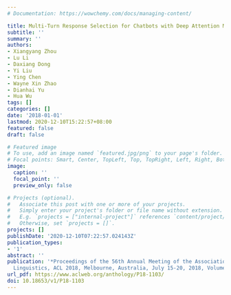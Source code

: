 ```yaml
---
# Documentation: https://wowchemy.com/docs/managing-content/

title: Multi-Turn Response Selection for Chatbots with Deep Attention Matching Network
subtitle: ''
summary: ''
authors:
- Xiangyang Zhou
- Lu Li
- Daxiang Dong
- Yi Liu
- Ying Chen
- Wayne Xin Zhao
- Dianhai Yu
- Hua Wu
tags: []
categories: []
date: '2018-01-01'
lastmod: 2020-12-10T15:22:57+08:00
featured: false
draft: false

# Featured image
# To use, add an image named `featured.jpg/png` to your page's folder.
# Focal points: Smart, Center, TopLeft, Top, TopRight, Left, Right, BottomLeft, Bottom, BottomRight.
image:
  caption: ''
  focal_point: ''
  preview_only: false

# Projects (optional).
#   Associate this post with one or more of your projects.
#   Simply enter your project's folder or file name without extension.
#   E.g. `projects = ["internal-project"]` references `content/project/deep-learning/index.md`.
#   Otherwise, set `projects = []`.
projects: []
publishDate: '2020-12-10T07:22:57.024143Z'
publication_types:
- '1'
abstract: ''
publication: '*Proceedings of the 56th Annual Meeting of the Association for Computational
  Linguistics, ACL 2018, Melbourne, Australia, July 15-20, 2018, Volume 1: Long Papers*'
url_pdf: https://www.aclweb.org/anthology/P18-1103/
doi: 10.18653/v1/P18-1103
---
```

